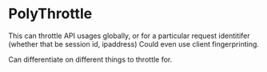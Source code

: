 PolyThrottle
================

This can throttle API usages globally, or for a particular request identitifer (whether that be session id, ipaddress)
Could even use client fingerprinting.

Can differentiate on different things to throttle for.